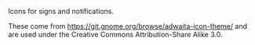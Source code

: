 Icons for signs and notifications.

These come from https://git.gnome.org/browse/adwaita-icon-theme/
and are used under the Creative Commons Attribution-Share Alike 3.0.

